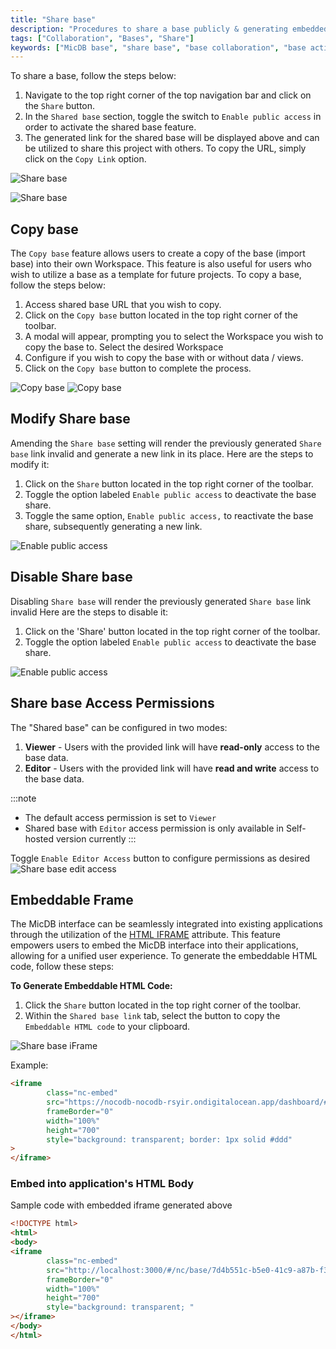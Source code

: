 ```yaml
---
title: "Share base"
description: "Procedures to share a base publicly & generating embedded iframe"
tags: ["Collaboration", "Bases", "Share"]
keywords: ["MicDB base", "share base", "base collaboration", "base actions", "base settings"]
---
```


To share a base, follow the steps below:
1. Navigate to the top right corner of the top navigation bar and click on the `Share` button.
2. In the `Shared base` section, toggle the switch to `Enable public access` in order to activate the shared base feature.
3. The generated link for the shared base will be displayed above and can be utilized to share this project with others. To copy the URL, simply click on the `Copy Link` option.

![Share base](/img/v2/base/share-base-1.png)

![Share base](/img/v2/base/share-base-2.png)

## Copy base
The `Copy base` feature allows users to create a copy of the base (import base) into their own Workspace. This feature is also useful for users who wish to utilize a base as a template for future projects. To copy a base, follow the steps below:

1. Access shared base URL that you wish to copy.
2. Click on the `Copy base` button located in the top right corner of the toolbar.
3. A modal will appear, prompting you to select the Workspace you wish to copy the base to. Select the desired Workspace 
4. Configure if you wish to copy the base with or without data / views.
5. Click on the `Copy base` button to complete the process.

![Copy base](/img/v2/base/share-base-copy-base.png)
![Copy base](/img/v2/base/share-base-copy-base-2.png)

## Modify Share base
Amending the `Share base` setting will render the previously generated `Share base` link invalid and generate a new link in its place.
Here are the steps to modify it:
1. Click on the `Share` button located in the top right corner of the toolbar.
2. Toggle the option labeled `Enable public access` to deactivate the base share.
3. Toggle the same option, `Enable public access,` to reactivate the base share, subsequently generating a new link.

![Enable public access](/img/v2/base/share-base-enable-public-access.png)

## Disable Share base
Disabling `Share base` will render the previously generated `Share base` link invalid
Here are the steps to disable it:
1. Click on the 'Share' button located in the top right corner of the toolbar.
2. Toggle the option labeled `Enable public access` to deactivate the base share.

![Enable public access](/img/v2/base/share-base-enable-public-access.png)

## Share base Access Permissions
The "Shared base" can be configured in two modes:

1. **Viewer** - Users with the provided link will have **read-only** access to the base data.
2. **Editor** - Users with the provided link will have **read and write** access to the base data.

:::note
- The default access permission is set to `Viewer`
- Shared base with `Editor` access permission is only available in Self-hosted version currently
:::

Toggle `Enable Editor Access` button to configure permissions as desired
![Share base edit access](/img/v2/base/share-base-edit-access.png)


## Embeddable Frame

The MicDB interface can be seamlessly integrated into existing applications through the utilization of the [HTML IFRAME](https://developer.mozilla.org/en-US/docs/Web/HTML/Element/iframe) attribute. This feature empowers users to embed the MicDB interface into their applications, allowing for a unified user experience. To generate the embeddable HTML code, follow these steps:

**To Generate Embeddable HTML Code:**
1. Click the `Share` button located in the top right corner of the toolbar.
2. Within the `Shared base link` tab, select the button to copy the `Embeddable HTML code` to your clipboard.

![Share base iFrame](/img/v2/base/share-base-iframe.png)

Example:

```html
<iframe
        class="nc-embed"
        src="https://nocodb-nocodb-rsyir.ondigitalocean.app/dashboard/#/nc/base/e3bba9df-4fc1-4d11-b7ce-41c4a3ad6810?embed"
        frameBorder="0"
        width="100%"
        height="700"
        style="background: transparent; border: 1px solid #ddd"
>
</iframe>
```

### Embed into application's HTML Body

Sample code with embedded iframe generated above

```html
<!DOCTYPE html>
<html>
<body>
<iframe
        class="nc-embed"
        src="http://localhost:3000/#/nc/base/7d4b551c-b5e0-41c9-a87b-f3984c21d2c7?embed"
        frameBorder="0"
        width="100%"
        height="700"
        style="background: transparent; "
></iframe>
</body>
</html>
```


